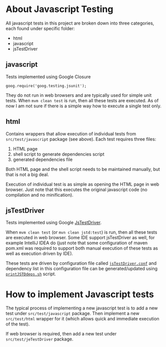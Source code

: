 # About Javascript Testing

All javascript tests in this project are broken down into three categories, each found under specific folder:

* html
* javascript
* jsTestDriver

## javascript

Tests implemented using Google Closure
```
goog.require('goog.testing.jsunit');
```

They do not run in web browsers and are typically used for simple unit tests.
When `mvm clean test` is run, then all these tests are executed. As of now I am not sure if there is a simple way how to execute a single test only.

## html

Contains wrappers that allow execution of individual tests from `src/test/javascript` package (see above). Each test requires three files:

1. HTML page
2. shell script to generate dependencies script
3. generated dependencies file

Both HTML page and the shell script needs to be maintained manually, but that is not a big deal.

Execution of individual test is as simple as opening the HTML page in web browser. Just note that this executes the original javascript code (no compilation and no minification).

## jsTestDriver

Tests implemented using Google [JsTestDriver](http://code.google.com/p/js-test-driver/).

When `mvm clean test` (or `mvn clean jstd:test`) is run, then all these tests are executed in web browser. Some IDE support jsTestDriver as well, for example IntelliJ IDEA do (just note that some configuration of maven pom.xml was required to support both manual execution of these tests as well as execution driven by IDE).

These tests are driven by configuration file called [`jsTestDriver.conf`](https://github.com/jbossorg/search-web-ui/blob/master/jsTestDriver.conf) and dependency list in this configuration file can be generated/updated using [`printJSTDdeps.sh`](https://github.com/jbossorg/search-web-ui/blob/master/printJSTDdeps.sh) script.

# How to implement Javascript tests

The typical process of implementing a new javascript test is to add a new test under `src/test/javascript` package. Then implement a new `src/test/html` wrapper for it (which allows quick and immediate execution of the test).

If web browser is required, then add a new test under `src/test/jeTestDriver` package.
